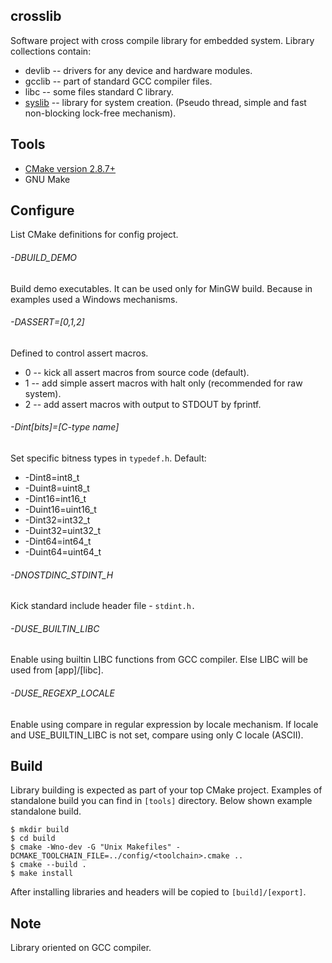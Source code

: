 ## crosslib
Software project with cross compile library for embedded system.
Library collections contain:
* devlib -- drivers for any device and hardware modules.
* gcclib -- part of standard GCC compiler files.
* libc   -- some files standard C library.
* [syslib](app/syslib/) -- library for system creation. (Pseudo thread, simple and fast non-blocking lock-free mechanism).

## Tools
* [CMake version 2.8.7+](https://cmake.org/download/)
* GNU Make

## Configure
List CMake definitions for config project.

###### -DBUILD_DEMO
Build demo executables. It can be used only for MinGW build.
Because in examples used a Windows mechanisms.

###### -DASSERT=[0,1,2]
Defined to control assert macros.
* 0 -- kick all assert macros from source code (default).
* 1 -- add simple assert macros with halt only (recommended for raw system).
* 2 -- add assert macros with output to STDOUT by fprintf.

###### -Dint[bits]=[C-type name]
Set specific bitness types in `typedef.h`.
Default:
* -Dint8=int8_t
* -Duint8=uint8_t
* -Dint16=int16_t
* -Duint16=uint16_t
* -Dint32=int32_t
* -Duint32=uint32_t
* -Dint64=int64_t
* -Duint64=uint64_t

###### -DNOSTDINC_STDINT_H
Kick standard include header file - `stdint.h.`

###### -DUSE_BUILTIN_LIBC
Enable using builtin LIBC functions from GCC compiler.
Else LIBC will be used from [app]/[libc].

###### -DUSE_REGEXP_LOCALE
Enable using compare in regular expression by locale mechanism.
If locale and USE_BUILTIN_LIBC is not set, compare using only C locale (ASCII).

## Build
Library building is expected as part of your top CMake project.
Examples of standalone build you can find in `[tools]` directory.
Below shown example standalone build.

    $ mkdir build
    $ cd build
    $ cmake -Wno-dev -G "Unix Makefiles" -DCMAKE_TOOLCHAIN_FILE=../config/<toolchain>.cmake ..
    $ cmake --build .
    $ make install

After installing libraries and headers will be copied to `[build]/[export]`.

## Note
Library oriented on GCC compiler.
